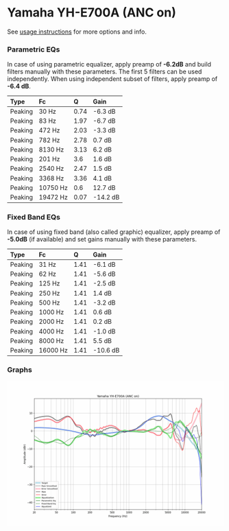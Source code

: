 # Yamaha YH-E700A (ANC on)
See [usage instructions](https://github.com/jaakkopasanen/AutoEq#usage) for more options and info.

### Parametric EQs
In case of using parametric equalizer, apply preamp of **-6.2dB** and build filters manually
with these parameters. The first 5 filters can be used independently.
When using independent subset of filters, apply preamp of **-6.4 dB**.

| Type    | Fc       |    Q | Gain     |
|:--------|:---------|:-----|:---------|
| Peaking | 30 Hz    | 0.74 | -6.3 dB  |
| Peaking | 83 Hz    | 1.97 | -6.7 dB  |
| Peaking | 472 Hz   | 2.03 | -3.3 dB  |
| Peaking | 782 Hz   | 2.78 | 0.7 dB   |
| Peaking | 8130 Hz  | 3.13 | 6.2 dB   |
| Peaking | 201 Hz   | 3.6  | 1.6 dB   |
| Peaking | 2540 Hz  | 2.47 | 1.5 dB   |
| Peaking | 3368 Hz  | 3.36 | 4.1 dB   |
| Peaking | 10750 Hz | 0.6  | 12.7 dB  |
| Peaking | 19472 Hz | 0.07 | -14.2 dB |

### Fixed Band EQs
In case of using fixed band (also called graphic) equalizer, apply preamp of **-5.0dB**
(if available) and set gains manually with these parameters.

| Type    | Fc       |    Q | Gain     |
|:--------|:---------|:-----|:---------|
| Peaking | 31 Hz    | 1.41 | -6.1 dB  |
| Peaking | 62 Hz    | 1.41 | -5.6 dB  |
| Peaking | 125 Hz   | 1.41 | -2.5 dB  |
| Peaking | 250 Hz   | 1.41 | 1.4 dB   |
| Peaking | 500 Hz   | 1.41 | -3.2 dB  |
| Peaking | 1000 Hz  | 1.41 | 0.6 dB   |
| Peaking | 2000 Hz  | 1.41 | 0.2 dB   |
| Peaking | 4000 Hz  | 1.41 | -1.0 dB  |
| Peaking | 8000 Hz  | 1.41 | 5.5 dB   |
| Peaking | 16000 Hz | 1.41 | -10.6 dB |

### Graphs
![](./Yamaha%20YH-E700A%20(ANC%20on).png)